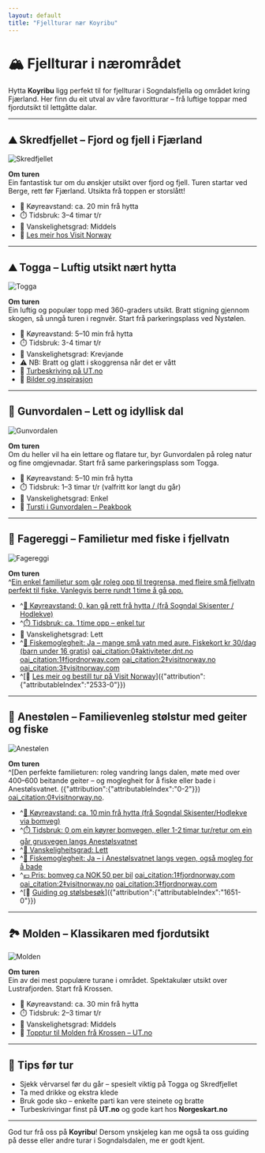 ```yaml
---
layout: default
title: "Fjellturar nær Koyribu"
---
```


# 🏔️ Fjellturar i nærområdet

Hytta **Koyribu** ligg perfekt til for fjellturar i Sogndalsfjella og området kring Fjærland. Her finn du eit utval av våre favoritturar – frå luftige toppar med fjordutsikt til lettgåtte dalar.

---

## ⛰️ Skredfjellet – Fjord og fjell i Fjærland

![Skredfjellet](https://images.visitnorway.com/original/246118.jpg)

**Om turen**  
Ein fantastisk tur om du ønskjer utsikt over fjord og fjell. Turen startar ved Berge, rett før Fjærland. Utsikta frå toppen er storslått!

- 🚗 Køyreavstand: ca. 20 min frå hytta
- ⏱️ Tidsbruk: 3–4 timar t/r
- 🥾 Vanskelighetsgrad: Middels
- 🔗 [Les meir hos Visit Norway](https://www.visitnorway.no/listings/fjell-og-fjord-vandring-til-skredfjellet-i-fj%C3%A6rland/246118/)

---

## ⛰️ Togga – Luftig utsikt nært hytta

![Togga](https://www.fjellvenner.no/wp-content/uploads/2022/06/Togga-topptur-fjellvenner.jpg)

**Om turen**  
Ein luftig og populær topp med 360-graders utsikt. Bratt stigning gjennom skogen, så unngå turen i regnvêr. Start frå parkeringsplass ved Nystølen.

- 🚗 Køyreavstand: 5–10 min frå hytta
- ⏱️ Tidsbruk: 3-4 timar t/r
- 🥾 Vanskelighetsgrad: Krevjande
- ⚠️ NB: Bratt og glatt i skoggrensa når det er vått
- 🔗 [Turbeskriving på UT.no](https://ut.no/turforslag/116454)  
- 🔗 [Bilder og inspirasjon](https://www.fjellvenner.no/fjellturer-i-andre-fjellomraader/togga-1205-moh)

---

## 🌿 Gunvordalen – Lett og idyllisk dal

![Gunvordalen](https://peakbook.org/media/images/peakbook-element-63255.jpg)

**Om turen**  
Om du heller vil ha ein lettare og flatare tur, byr Gunvordalen på roleg natur og fine omgjevnadar. Start frå same parkeringsplass som Togga.

- 🚗 Køyreavstand: 5–10 min frå hytta
- ⏱️ Tidsbruk: 1–3 timar t/r (valfritt kor langt du går)
- 🥾 Vanskelighetsgrad: Enkel
- 🔗 [Tursti i Gunvordalen – Peakbook](https://peakbook.org/no/peakbook-element/63255/Tursti+Gunvordalen.html)

---
## 🎣 Fagereggi – Familietur med fiske i fjellvatn

![Fagereggi](https://www.visitnorway.com/listings/hike-to-fagreggi/261752/)

**Om turen**  
^[Ein enkel familietur som går roleg opp til tregrensa, med fleire små fjellvatn perfekt til fiske. Vanlegvis berre rundt 1 time å gå opp.]({"attribution":{"attributableIndex":"0-15"}})

- ^[🚗 Køyreavstand: 0, kan gå rett frå hytta / (frå Sogndal Skisenter / Hodlekve)]({"attribution":{"attributableIndex":"0-16"}})  
- ^[⏱️ Tidsbruk: ca. 1 time opp – enkel tur]({"attribution":{"attributableIndex":"0-17"}})  
- 🥾 Vanskelighetsgrad: Lett  
- ^[🎣 Fiskemoglegheit: Ja – mange små vatn med aure. Fiskekort kr 30/dag (barn under 16 gratis)]({"attribution":{"attributableIndex":"0-18"}})  [oai_citation:0‡aktiviteter.dnt.no](https://aktiviteter.dnt.no/register/turtilengjadalenmedsogndalgalag1_24022025023334?utm_source=chatgpt.com) [oai_citation:1‡fjordnorway.com](https://www.fjordnorway.com/en/see-and-do/ski-weekend-in-sogndal?utm_source=chatgpt.com) [oai_citation:2‡visitnorway.no](https://www.visitnorway.no/listings/g%C3%A5tur-til-fagreggi/261753/?utm_source=chatgpt.com) [oai_citation:3‡visitnorway.com](https://www.visitnorway.com/listings/hike-to-fagreggi/261752/?utm_source=chatgpt.com)  
- ^[🔗 [Les meir og bestill tur på Visit Norway](https://www.visitnorway.com/listings/hike-to-fagreggi/261752/)]({"attribution":{"attributableIndex":"2533-0"}})

---

## 🐐 Anestølen – Familievenleg stølstur med geiter og fiske

![Anestølen](https://www.visitnorway.com/listings/guida-st%C3%B8lsbes%C3%B8k-anest%C3%B8len-sogndal/245705/)

**Om turen**  
^[Den perfekte familieturen: roleg vandring langs dalen, møte med over 400–600 beitande geiter – og moglegheit for å fiske eller bade i Anestølsvatnet. ({"attribution":{"attributableIndex":"0-2"}})  [oai_citation:0‡visitnorway.no](https://www.visitnorway.no/listings/guida-st%C3%B8lsbes%C3%B8k-anest%C3%B8len-sogndal/245705/?utm_source=chatgpt.com).

- ^[🚗 Køyreavstand: ca. 10 min frå hytta (frå Sogndal Skisenter/Hodlekve via bomveg)]({"attribution":{"attributableIndex":"1299-0"}})
- ^[⏱️ Tidsbruk: 0 om ein køyrer bomvegen, eller 1-2 timar tur/retur om ein går grusvegen langs Anestølsvatnet]({"attribution":{"attributableIndex":"1299-1"}})  
- ^[🥾 Vanskeligheitsgrad: Lett]({"attribution":{"attributableIndex":"1299-2"}})  
- ^[🎣 Fiskemoglegheit: Ja – i Anestølsvatnet langs vegen, også mogleg for å bade]({"attribution":{"attributableIndex":"1299-3"}})  
- ^[💶 Pris: bomveg ca NOK 50 per bil]({"attribution":{"attributableIndex":"1299-4"}})  [oai_citation:1‡fjordnorway.com](https://www.fjordnorway.com/no/se-og-gjore/sykkeltur-til-anestolen?utm_source=chatgpt.com) [oai_citation:2‡visitnorway.no](https://www.visitnorway.no/listings/guida-st%C3%B8lsbes%C3%B8k-anest%C3%B8len-sogndal/245705/?utm_source=chatgpt.com) [oai_citation:3‡fjordnorway.com](https://www.fjordnorway.com/no/se-og-gjore/guida-stolsbesok-anestolen-sogndal?utm_source=chatgpt.com)  
- ^[🔗 [Guiding og stølsbesøk](https://www.visitnorway.no/listings/guida-st%C3%B8lsbes%C3%B8k-anest%C3%B8len-sogndal/245705/)]({"attribution":{"attributableIndex":"1651-0"}})


---

## 🏞️ Molden – Klassikaren med fjordutsikt

![Molden](https://ut.no/images/7a9fa20d-9b3f-47f6-9ce9-df5874e4f4fc?fit=crop&w=1600&q=80)

**Om turen**  
Ein av dei mest populære turane i området. Spektakulær utsikt over Lustrafjorden. Start frå Krossen.

- 🚗 Køyreavstand: ca. 30 min frå hytta
- ⏱️ Tidsbruk: 2–3 timar t/r
- 🥾 Vanskelighetsgrad: Middels
- 🔗 [Topptur til Molden frå Krossen – UT.no](https://ut.no/turforslag/118573/topptur-til-molden-fra-krossen)

---

## 🧭 Tips før tur
- Sjekk vêrvarsel før du går – spesielt viktig på Togga og Skredfjellet
- Ta med drikke og ekstra klede
- Bruk gode sko – enkelte parti kan vere steinete og bratte
- Turbeskrivingar finst på **UT.no** og gode kart hos **Norgeskart.no**

---

God tur frå oss på **Koyribu**!
Dersom ynskjeleg kan me også ta oss guiding på desse eller andre turar i Sogndalsdalen, me er godt kjent.
